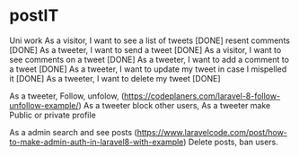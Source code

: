 # postIT
 Uni work
 As a visitor, I want to see a list of tweets [DONE] resent comments [DONE]
 As a tweeter, I want to send a tweet [DONE]
 As a visitor, I want to see comments on a tweet [DONE]
 As a tweeter, I want to add a comment to a tweet [DONE]
 As a tweeter, I want to update my tweet in case I mispelled it [DONE]
 As a tweeter, I want to delete my tweet [DONE]

As a tweeter, Follow, unfolow, (https://codeplaners.com/laravel-8-follow-unfollow-example/)
As a tweeter block other users,
As a tweeter make Public or private profile


As a admin search and see posts (https://www.laravelcode.com/post/how-to-make-admin-auth-in-laravel8-with-example)
    Delete posts,
    ban users.